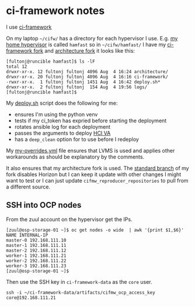 # ci-framework notes

I use
[ci-framework](https://github.com/openstack-k8s-operators/ci-framework)

On my laptop `~/cifw/` has a directory for each hypervisor I use. E.g.
[my home hypervisor](https://pcpartpicker.com/user/fultonj/saved/v9KLD3)
is called `hamfast` so in `~/cifw/hamfast/` I have my
[ci-framework fork](https://github.com/fultonj/ci-framework) and
[architecture fork](https://github.com/fultonj/architecture) it
looks like this:
```
[fultonj@runcible hamfast]$ ls -lF
total 12
drwxr-xr-x. 12 fultonj fultonj 4096 Aug  4 16:24 architecture/
drwxr-xr-x. 20 fultonj fultonj 4096 Aug  4 16:16 ci-framework/
-rwxr-xr-x.  1 fultonj fultonj 1451 Aug  4 16:42 deploy.sh*
drwxr-xr-x.  2 fultonj fultonj  154 Aug  4 19:56 logs/
[fultonj@runcible hamfast]$
```
My [deploy.sh](deploy.sh) script does the following for me:

- ensures I'm using the python venv
- tests if my ci_token has expried before starting the deployment
- rotates ansible log for each deployment
- passes the arguments to deploy [HCI VA](https://github.com/openstack-k8s-operators/architecture/tree/main/examples/va/hci)
- has a `deep_clean` option for to use before I redeploy

My [my-overrides.yml](my-overrides.yml) file ensures that LVMS is
used and applies other workarounds as should be explanatory by the
comments.

It also ensures that my architecture fork is used. The
[standard branch](https://github.com/fultonj/architecture/tree/standard)
of my fork disables Horizon but I can keep it update with other
changes I might want to test or I can just update
`cifmw_reproducer_repositories` to pull from a different source.

## SSH into OCP nodes

From the zuul account on the hypervisor get the IPs.

```
[zuul@osp-storage-01 ~]$ oc get nodes -o wide  | awk '{print $1,$6}'
NAME INTERNAL-IP
master-0 192.168.111.10
master-1 192.168.111.11
master-2 192.168.111.12
worker-1 192.168.111.21
worker-2 192.168.111.22
worker-3 192.168.111.23
[zuul@osp-storage-01 ~]$
```
Then use the SSH key in `ci-framework-data` as the `core` user.
```
ssh -i ~/ci-framework-data/artifacts/cifmw_ocp_access_key core@192.168.111.21
```
